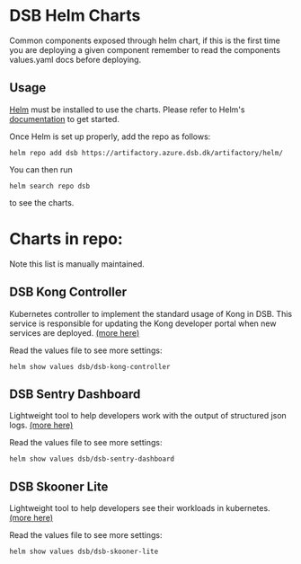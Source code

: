 # DSB Helm Charts

Common components exposed through helm chart, if this is the first time you are deploying a given component remember to read the components values.yaml docs before deploying.

## Usage

[Helm](https://helm.sh) must be installed to use the charts.
Please refer to Helm's [documentation](https://helm.sh/docs/) to get started.

Once Helm is set up properly, add the repo as follows:

```console
helm repo add dsb https://artifactory.azure.dsb.dk/artifactory/helm/
```

You can then run 

```
helm search repo dsb
```

to see the charts.

# Charts in repo:
Note this list is manually maintained.

## DSB Kong Controller
Kubernetes controller to implement the standard usage of Kong in DSB. This service is responsible for updating the Kong developer portal when new services are deployed. [(more here)](https://bitbucket.dsb.dk/projects/DOT/repos/dsb.kong.controller/browse)

Read the values file to see more settings:

```
helm show values dsb/dsb-kong-controller
```

## DSB Sentry Dashboard
Lightweight tool to help developers work with the output of structured json logs. [(more here)](https://bitbucket.dsb.dk/projects/DOT/repos/dsb.sentry.dashboard/browse)

Read the values file to see more settings:

```
helm show values dsb/dsb-sentry-dashboard
```

## DSB Skooner Lite
Lightweight tool to help developers see their workloads in kubernetes. [(more here)](https://bitbucket.dsb.dk/projects/DOT/repos/dsb.skooner.lite/browse)

Read the values file to see more settings:

```
helm show values dsb/dsb-skooner-lite
```
